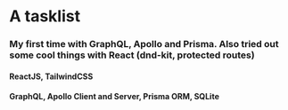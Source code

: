 # A tasklist

### My first time with GraphQL, Apollo and Prisma. Also tried out some cool things with React (dnd-kit, protected routes)

#### ReactJS, TailwindCSS
#### GraphQL, Apollo Client and Server, Prisma ORM, SQLite